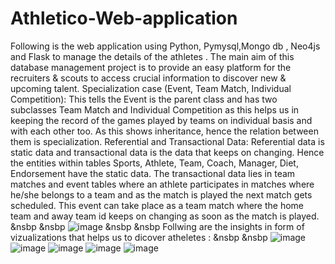 # Athletico-Web-application
Following is the web application using Python, Pymysql,Mongo db , Neo4js and Flask to manage the details of the athletes . The main aim of this database management project is to provide an easy platform for the recruiters &amp; scouts to access crucial information to discover new &amp; upcoming talent. 
Specialization case (Event, Team Match, Individual Competition): This tells the Event is the parent class and has two subclasses Team Match and Individual Competition as this helps us in keeping the record of the games played by teams on individual basis and with each other too. As this shows inheritance, hence the relation between them is specialization.
Referential and Transactional Data: Referential data is static data and transactional data is the data that keeps on changing. Hence the entities within tables Sports, Athlete, Team, Coach, Manager, Diet, Endorsement have the static data.
The transactional data lies in team matches and event tables where an athlete participates in matches where he/she belongs to a team and as the match is played the next match gets scheduled. This event can take place as a team match where the home team and away team id keeps on changing as soon as the match is played.
&nsbp
&nsbp
![image](https://github.com/akacode-hub/Athletico-Web-application/assets/90734448/03e6b7d2-3df0-4180-87af-90962576376f)
&nsbp
&nsbp
Follwing are the insights in form of vizualizations that helps us to dicover atheletes :
&nsbp
&nsbp
![image](https://github.com/akacode-hub/Athletico-Web-application/assets/90734448/e0f04758-b3b2-4631-b61d-5113f727bfbf)
![image](https://github.com/akacode-hub/Athletico-Web-application/assets/90734448/65dbd005-dda4-41f3-b783-2af0fffe22b2)
![image](https://github.com/akacode-hub/Athletico-Web-application/assets/90734448/35b199c8-bae7-44ae-9558-70b06e3c1e7d)
![image](https://github.com/akacode-hub/Athletico-Web-application/assets/90734448/3f543ad1-7d0d-4a7b-bfaf-1f163cf9b830)
![image](https://github.com/akacode-hub/Athletico-Web-application/assets/90734448/691c0964-8c04-441b-bbcc-d2728cadbdba)





